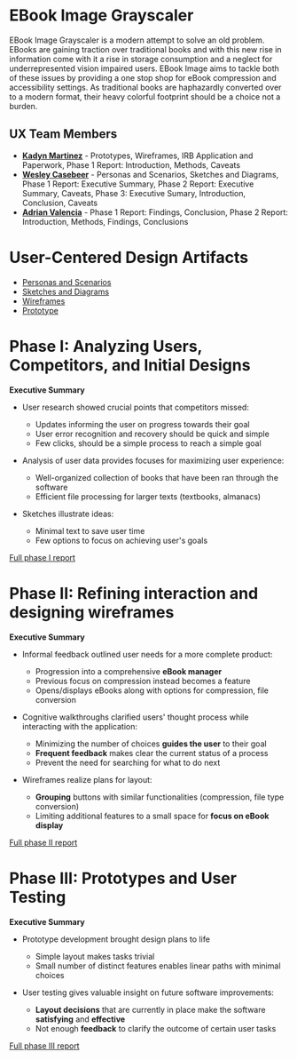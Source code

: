 # EBook Image Grayscaler

EBook Image Grayscaler is a modern attempt to solve an old problem. EBooks are gaining traction over traditional books and with this new rise in information come with it a rise in storage consumption and a neglect for underrepresented vision impaired users. EBook Image aims to tackle both of these issues by providing a one stop shop for eBook compression and accessibility settings. As traditional books are haphazardly converted over to a modern format, their heavy colorful footprint should be a choice not a burden.

## UX Team Members

* **[Kadyn Martinez](https://github.com/ChicoState/ux-personal-portfolio-KadynCBR)**  - Prototypes, Wireframes, IRB Application and Paperwork, Phase 1 Report: Introduction, Methods, Caveats
* **[Wesley Casebeer](https://github.com/ChicoState/ux-personal-portfolio-WesleyCasebeer)** - Personas and Scenarios, Sketches and Diagrams, Phase 1 Report: Executive Summary, Phase 2 Report: Executive Summary, Caveats, Phase 3: Executive Sumary, Introduction, Conclusion, Caveats
* **[Adrian Valencia](https://github.com/ChicoState/ux-personal-portfolio-AdrianValen27)** - Phase 1 Report: Findings, Conclusion, Phase 2 Report: Introduction, Methods, Findings, Conclusions

# User-Centered Design Artifacts

* [Personas and Scenarios](personas/x06%20Personas%20and%20Scenarios.pdf)
* [Sketches and Diagrams](sketches/)
* [Wireframes](wireframes/)
* [Prototype](https://www.figma.com/proto/jdFwF6UcpsMZTVnVjXqGzQ/Prototype?node-id=33-3&starting-point-node-id=33%3A3&mode=design&t=CMFxNZO136rKlMLM-1)

# Phase I: Analyzing Users, Competitors, and Initial Designs

**Executive Summary**

* User research showed crucial points that competitors missed:
  - Updates informing the user on progress towards their goal
  - User error recognition and recovery should be quick and simple
  - Few clicks, should be a simple process to reach a simple goal

* Analysis of user data provides focuses for maximizing user experience:
  - Well-organized collection of books that have been ran through the software
  - Efficient file processing for larger texts (textbooks, almanacs)

* Sketches illustrate ideas:
  - Minimal text to save user time
  - Few options to focus on achieving user's goals

[Full phase I report](phaseI/)

# Phase II: Refining interaction and designing wireframes

**Executive Summary**

* Informal feedback outlined user needs for a more complete product:
  - Progression into a comprehensive **eBook manager**
  - Previous focus on compression instead becomes a feature
  - Opens/displays eBooks along with options for compression, file conversion
  
* Cognitive walkthroughs clarified users' thought process while interacting with the application:
  - Minimizing the number of choices **guides the user** to their goal
  - **Frequent feedback** makes clear the current status of a process
  - Prevent the need for searching for what to do next

* Wireframes realize plans for layout:
  - **Grouping** buttons with similar functionalities (compression, file type conversion)
  - Limiting additional features to a small space for **focus on eBook display**

[Full phase II report](phaseII/)

# Phase III: Prototypes and User Testing

**Executive Summary**

* Prototype development brought design plans to life
  - Simple layout makes tasks trivial
  - Small number of distinct features enables linear paths with minimal choices

* User testing gives valuable insight on future software improvements:
  - **Layout decisions** that are currently in place make the software **satisfying** and **effective**
  - Not enough **feedback** to clarify the outcome of certain user tasks

[Full phase III report](phaseIII/)
